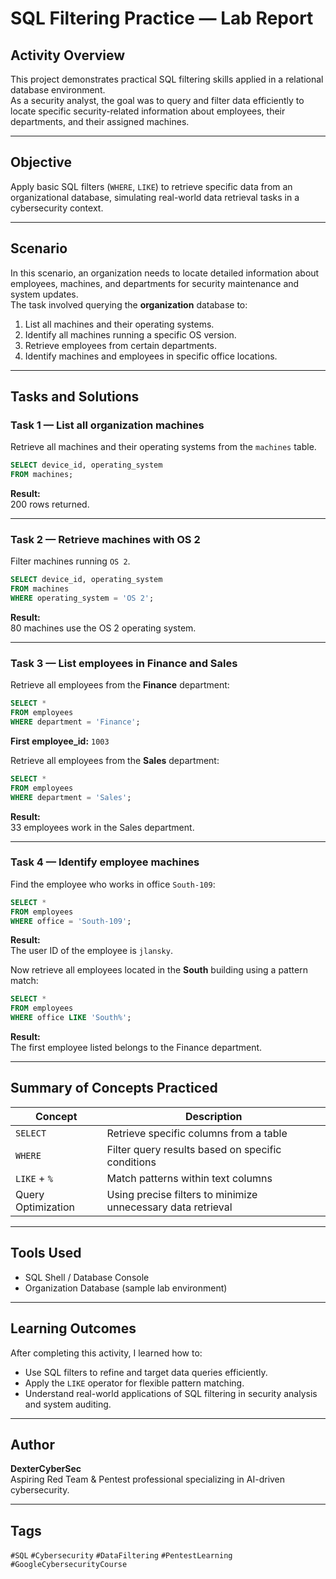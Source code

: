# SQL Filtering Practice — Lab Report

## Activity Overview
This project demonstrates practical SQL filtering skills applied in a relational database environment.  
As a security analyst, the goal was to query and filter data efficiently to locate specific security-related information about employees, their departments, and their assigned machines.

---

## Objective
Apply basic SQL filters (`WHERE`, `LIKE`) to retrieve specific data from an organizational database, simulating real-world data retrieval tasks in a cybersecurity context.

---

## Scenario
In this scenario, an organization needs to locate detailed information about employees, machines, and departments for security maintenance and system updates.  
The task involved querying the **organization** database to:
1. List all machines and their operating systems.  
2. Identify all machines running a specific OS version.  
3. Retrieve employees from certain departments.  
4. Identify machines and employees in specific office locations.

---

## Tasks and Solutions

### Task 1 — List all organization machines
Retrieve all machines and their operating systems from the `machines` table.

```sql
SELECT device_id, operating_system 
FROM machines;
```

**Result:**  
200 rows returned.

---

### Task 2 — Retrieve machines with OS 2
Filter machines running `OS 2`.

```sql
SELECT device_id, operating_system 
FROM machines 
WHERE operating_system = 'OS 2';
```

**Result:**  
80 machines use the OS 2 operating system.

---

### Task 3 — List employees in Finance and Sales
Retrieve all employees from the **Finance** department:

```sql
SELECT * 
FROM employees 
WHERE department = 'Finance';
```

**First employee_id:** `1003`

Retrieve all employees from the **Sales** department:

```sql
SELECT * 
FROM employees 
WHERE department = 'Sales';
```

**Result:**  
33 employees work in the Sales department.

---

### Task 4 — Identify employee machines
Find the employee who works in office `South-109`:

```sql
SELECT * 
FROM employees 
WHERE office = 'South-109';
```

**Result:**  
The user ID of the employee is `jlansky`.

Now retrieve all employees located in the **South** building using a pattern match:

```sql
SELECT * 
FROM employees 
WHERE office LIKE 'South%';
```

**Result:**  
The first employee listed belongs to the Finance department.

---

## Summary of Concepts Practiced

| Concept | Description |
|----------|--------------|
| `SELECT` | Retrieve specific columns from a table |
| `WHERE` | Filter query results based on specific conditions |
| `LIKE` + `%` | Match patterns within text columns |
| Query Optimization | Using precise filters to minimize unnecessary data retrieval |

---

## Tools Used
- SQL Shell / Database Console
- Organization Database (sample lab environment)

---

## Learning Outcomes
After completing this activity, I learned how to:
- Use SQL filters to refine and target data queries efficiently.
- Apply the `LIKE` operator for flexible pattern matching.
- Understand real-world applications of SQL filtering in security analysis and system auditing.

---

## Author
**DexterCyberSec**  
Aspiring Red Team & Pentest professional specializing in AI-driven cybersecurity.

---

## Tags
`#SQL` `#Cybersecurity` `#DataFiltering` `#PentestLearning` `#GoogleCybersecurityCourse`
